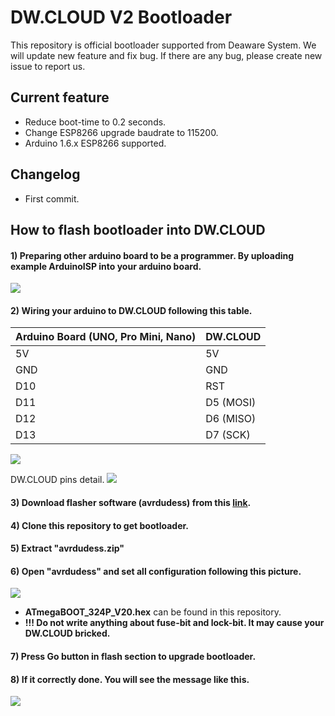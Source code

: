 # DW.CLOUD V2 Bootloader
This repository is official bootloader supported from Deaware System. We will update new feature and fix bug. If there are any bug, please create new issue to report us.

## Current feature
- Reduce boot-time to 0.2 seconds.
- Change ESP8266 upgrade baudrate to 115200.
- Arduino 1.6.x ESP8266 supported.

## Changelog
- First commit.

## How to flash bootloader into DW.CLOUD
#### 1) Preparing other arduino board to be a programmer. By uploading example ArduinoISP into your arduino board.
 ![](http://128.199.203.210/dwcloud_support/images/open_example_arduinoisp.png)

#### 2) Wiring your arduino to DW.CLOUD following this table.


| Arduino Board (UNO, Pro Mini, Nano) | DW.CLOUD |
| -- | -- |
| 5V | 5V |
| GND | GND |
| D10 | RST |
| D11 | D5 (MOSI) |
| D12 | D6 (MISO) |
| D13 | D7 (SCK) |


![](http://128.199.203.210/dwcloud_support/images/wiring_uno.png)

DW.CLOUD pins detail.
![](http://128.199.203.210/dwcloud_support/images/dw_cloud2_pinout.png)

#### 3) Download flasher software (avrdudess) from this [link](http://128.199.203.210/dwcloud_support/downloads/avrdudess.zip).

#### 4) Clone this repository to get bootloader.
#### 5) Extract **"avrdudess.zip"**
#### 6) Open **"avrdudess"** and set all configuration following this picture.
![](http://128.199.203.210/dwcloud_support/images/avrdudess_upgrade_dwcloud.png)
- **ATmegaBOOT_324P_V20.hex** can be found in this repository.
- **!!! Do not write anything about fuse-bit and lock-bit. It may cause your DW.CLOUD bricked.**

#### 7) Press Go button in **flash section** to upgrade bootloader.
#### 8) If it correctly done. You will see the message like this.
![](http://128.199.203.210/dwcloud_support/images/avrdudess_finish_output.png)
